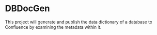 # DBDocGen #

This project will generate and publish the data dictionary of a database to Confluence 
by examining the metadata within it.

